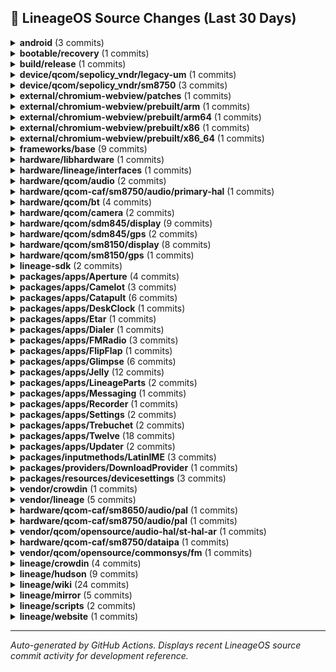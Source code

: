 ## 📜 LineageOS Source Changes (Last 30 Days)

<details>
<summary><b>android</b> (3 commits)</summary>

- [e3c809a](https://github.com/LineageOS/android/commit/e3c809a) manifest: Remove sdm845 HAL guards
  
  Author: Michael Bestas  
  Date: Sun Sep 14 11:34:50 2025 +0300

- [88f4b20](https://github.com/LineageOS/android/commit/88f4b20) manifest: Remove sm8150 HAL guards
  
  Author: Michael Bestas  
  Date: Wed Sep 10 18:17:14 2025 +0300

- [60e32f9](https://github.com/LineageOS/android/commit/60e32f9) manifest: Remove sm7250 HAL guards
  
  Author: Michael Bestas  
  Date: Tue Sep 9 22:53:30 2025 +0300


</details>

<details>
<summary><b>bootable/recovery</b> (1 commits)</summary>

- [16fcc1f](https://github.com/LineageOS/android_bootable_recovery/commit/16fcc1f) recovery: Extend A/B downgrades for older SPL
  
  Author: pjgowtham  
  Date: Sun Sep 21 19:00:30 2025 +0000


</details>

<details>
<summary><b>build/release</b> (1 commits)</summary>

- [b4e8130](https://github.com/LineageOS/android_build_release/commit/b4e8130) Bump Security String to 2025-09-01
  
  Author: Michael Bestas  
  Date: Tue Sep 16 12:37:50 2025 +0000


</details>

<details>
<summary><b>device/qcom/sepolicy_vndr/legacy-um</b> (1 commits)</summary>

- [d7ffab3](https://github.com/LineageOS/android_device_qcom_sepolicy_vndr/commit/d7ffab3) sepolicy_vndr: lito: Label more wakeup nodes
  
  Author: Michael Bestas  
  Date: Wed Oct 1 23:15:14 2025 +0000


</details>

<details>
<summary><b>device/qcom/sepolicy_vndr/sm8750</b> (3 commits)</summary>

- [29adc09](https://github.com/LineageOS/android_device_qcom_sepolicy_vndr/commit/29adc09) sun: Match all read_ahead_kb nodes
  
  Author: dianlujitao  
  Date: Sat Sep 20 15:42:28 2025 +0100

- [3347e79](https://github.com/LineageOS/android_device_qcom_sepolicy_vndr/commit/3347e79) qva: Allow weaver HAL to request wakelock
  
  Author: dianlujitao  
  Date: Sat Sep 20 15:42:23 2025 +0100

- [22134fa](https://github.com/LineageOS/android_device_qcom_sepolicy_vndr/commit/22134fa) Merge tag &#x27;LA.VENDOR.15.4.0.r1-18400-pakala.QSSI16.0&#x27; of https://git.codelinaro.org/clo/la/device/qcom/sepolicy_vndr into HEAD
  
  Author: Bruno Martins  
  Date: Sat Sep 20 15:23:01 2025 +0100


</details>

<details>
<summary><b>external/chromium-webview/patches</b> (1 commits)</summary>

- [22fb1dd](https://github.com/LineageOS/android_external_chromium-webview_patches/commit/22fb1dd) Update Chromium Webview to 140.0.7339.207
  
  Author: Kevin F. Haggerty  
  Date: Fri Sep 26 09:55:19 2025 -0600


</details>

<details>
<summary><b>external/chromium-webview/prebuilt/arm</b> (1 commits)</summary>

- [35d15d3](https://github.com/LineageOS/android_external_chromium-webview_prebuilt_arm/commit/35d15d3) Update Chromium Webview arm to 140.0.7339.207
  
  Author: Kevin F. Haggerty  
  Date: Sat Sep 27 08:22:39 2025 -0600


</details>

<details>
<summary><b>external/chromium-webview/prebuilt/arm64</b> (1 commits)</summary>

- [6760647](https://github.com/LineageOS/android_external_chromium-webview_prebuilt_arm64/commit/6760647) Update Chromium Webview arm64 to 140.0.7339.207
  
  Author: Kevin F. Haggerty  
  Date: Sat Sep 27 08:22:45 2025 -0600


</details>

<details>
<summary><b>external/chromium-webview/prebuilt/x86</b> (1 commits)</summary>

- [c18e219](https://github.com/LineageOS/android_external_chromium-webview_prebuilt_x86/commit/c18e219) Update Chromium Webview x86 to 140.0.7339.207
  
  Author: Kevin F. Haggerty  
  Date: Sat Sep 27 08:22:49 2025 -0600


</details>

<details>
<summary><b>external/chromium-webview/prebuilt/x86_64</b> (1 commits)</summary>

- [856f1ce](https://github.com/LineageOS/android_external_chromium-webview_prebuilt_x86_64/commit/856f1ce) Update Chromium Webview x86_64 to 140.0.7339.207
  
  Author: Kevin F. Haggerty  
  Date: Sat Sep 27 08:22:53 2025 -0600


</details>

<details>
<summary><b>frameworks/base</b> (9 commits)</summary>

- [0641b6bc](https://github.com/LineageOS/android_frameworks_base/commit/0641b6bc) UdfpsHelper: Avoid hardcoding 4095 for maximum panel brightness
  
  Author: pjgowtham  
  Date: Sat Oct 4 09:06:42 2025 +0000

- [785756c9](https://github.com/LineageOS/android_frameworks_base/commit/785756c9) UdfpsHelper: Exclude dim layer from screenshots
  
  Author: pjgowtham  
  Date: Fri Oct 3 02:59:15 2025 +0000

- [b3f41dee](https://github.com/LineageOS/android_frameworks_base/commit/b3f41dee) Revert &quot;Fix biometric prompt appearing above shade&quot;
  
  Author: Austin Delgado  
  Date: Wed Sep 17 11:43:28 2025 +0000

- [fc38726e](https://github.com/LineageOS/android_frameworks_base/commit/fc38726e) Automatic translation import
  
  Author: LineageOS Infra  
  Date: Mon Sep 15 16:54:57 2025 +0000

- [353d8071](https://github.com/LineageOS/android_frameworks_base/commit/353d8071) SystemUI: Hide HEVC screen recording when no HW codec is available
  
  Author: Ido Ben-Hur  
  Date: Sun Sep 14 19:37:06 2025 +0000

- [373d214c](https://github.com/LineageOS/android_frameworks_base/commit/373d214c) Remove CompanionServicesRegister
  
  Author: Evan Chen  
  Date: Sun Sep 14 08:41:08 2025 +0000

- [8dbe445a](https://github.com/LineageOS/android_frameworks_base/commit/8dbe445a) Fix association XML parsing issues
  
  Author: Guojing Yuan  
  Date: Sun Sep 14 08:41:08 2025 +0000

- [da3bdd99](https://github.com/LineageOS/android_frameworks_base/commit/da3bdd99) Fix a bug where turning off Bluetooth before CDM BLE device discovery timeout results in a crash.
  
  Author: Raphael Kim  
  Date: Sun Sep 14 08:41:08 2025 +0000

- [9fbbf5a1](https://github.com/LineageOS/android_frameworks_base/commit/9fbbf5a1) fixup! power: Explicitly check for silent ringtone
  
  Author: programminghoch10  
  Date: Mon Sep 8 08:54:57 2025 +0300


</details>

<details>
<summary><b>hardware/libhardware</b> (1 commits)</summary>

- [dacf02a](https://github.com/LineageOS/android_hardware_libhardware/commit/dacf02a) Avoid log fatal when converting between pcm_format and audio_format_t.
  
  Author: jiabin  
  Date: Fri Sep 12 11:49:56 2025 +0530


</details>

<details>
<summary><b>hardware/lineage/interfaces</b> (1 commits)</summary>

- [01b0b5b](https://github.com/LineageOS/android_hardware_lineage_interfaces/commit/01b0b5b) sensors: Add a sensors 2.0 -&gt; 1.0 subhal wrapper
  
  Author: bengris32  
  Date: Sat Sep 27 13:25:38 2025 +0000


</details>

<details>
<summary><b>hardware/qcom/audio</b> (2 commits)</summary>

- [1b40af4](https://github.com/LineageOS/android_hardware_qcom_audio/commit/1b40af4) hal: Convert primary HAL to blueprint
  
  Author: Michael Bestas  
  Date: Sun Sep 14 18:16:52 2025 +0300

- [c895c94](https://github.com/LineageOS/android_hardware_qcom_audio/commit/c895c94) soundfx: Convert to blueprint
  
  Author: Michael Bestas  
  Date: Sun Sep 14 15:31:32 2025 +0300


</details>

<details>
<summary><b>hardware/qcom-caf/sm8750/audio/primary-hal</b> (1 commits)</summary>

- [c5ae69f](https://github.com/LineageOS/android_hardware_qcom_audio-ar/commit/c5ae69f) Merge tag &#x27;AUDIO_HANDSET.LA.10.0.r1-06800-pakala.0&#x27; of https://git.codelinaro.org/clo/la/platform/hardware/qcom/audio-ar into HEAD
  
  Author: Bruno Martins  
  Date: Sat Sep 20 15:32:36 2025 +0100


</details>

<details>
<summary><b>hardware/qcom/bt</b> (4 commits)</summary>

- [73ebd37](https://github.com/LineageOS/android_hardware_qcom_bt/commit/73ebd37) bt: Build with -Werror
  
  Author: Michael Bestas  
  Date: Sun Sep 14 20:04:52 2025 +0300

- [4663baf](https://github.com/LineageOS/android_hardware_qcom_bt/commit/4663baf) bt: Remove SSR support
  
  Author: Gabriele M  
  Date: Sun Sep 14 20:04:52 2025 +0300

- [d0dfd8a](https://github.com/LineageOS/android_hardware_qcom_bt/commit/d0dfd8a) bt: Remove unused headers
  
  Author: Michael Bestas  
  Date: Sun Sep 14 19:41:09 2025 +0300

- [3668362](https://github.com/LineageOS/android_hardware_qcom_bt/commit/3668362) bt: Convert libbt-vendor to blueprint
  
  Author: Michael Bestas  
  Date: Sun Sep 14 19:22:44 2025 +0300


</details>

<details>
<summary><b>hardware/qcom/camera</b> (2 commits)</summary>

- [bdff615](https://github.com/LineageOS/android_hardware_qcom_camera/commit/bdff615) camera: Remove unused libmmlib2d_interface
  
  Author: Michael Bestas  
  Date: Sun Sep 14 20:49:12 2025 +0300

- [a7ae4d9](https://github.com/LineageOS/android_hardware_qcom_camera/commit/a7ae4d9) camera: Remove unused files
  
  Author: Michael Bestas  
  Date: Sun Sep 14 20:39:25 2025 +0300


</details>

<details>
<summary><b>hardware/qcom/sdm845/display</b> (9 commits)</summary>

- [0d74c81](https://github.com/LineageOS/android_hardware_qcom_sdm845_display/commit/0d74c81) display: histogram: Add missing epoll_event.h include
  
  Author: razorloves  
  Date: Sun Sep 14 12:52:03 2025 +0300

- [a1cb4c2](https://github.com/LineageOS/android_hardware_qcom_sdm845_display/commit/a1cb4c2) Convert remaining Android.mk to blueprint
  
  Author: Michael Bestas  
  Date: Sun Sep 14 12:52:03 2025 +0300

- [8e56e0e](https://github.com/LineageOS/android_hardware_qcom_sdm845_display/commit/8e56e0e) sdm: Convert hwcomposer.qcom to soong
  
  Author: Michael Bestas  
  Date: Fri Sep 12 11:20:07 2025 +0300

- [fc078b2](https://github.com/LineageOS/android_hardware_qcom_sdm845_display/commit/fc078b2) sdm: Remove display_config_version conditionals
  
  Author: Michael Bestas  
  Date: Fri Sep 12 11:15:49 2025 +0300

- [ede92e3](https://github.com/LineageOS/android_hardware_qcom_sdm845_display/commit/ede92e3) sdm: Remove use_hwc2 conditional
  
  Author: Michael Bestas  
  Date: Fri Sep 12 11:06:16 2025 +0300

- [a04d353](https://github.com/LineageOS/android_hardware_qcom_sdm845_display/commit/a04d353) Convert libhistogram/libsdmcore to blueprint
  
  Author: LuK1337  
  Date: Fri Sep 12 11:06:01 2025 +0300

- [ce359a6](https://github.com/LineageOS/android_hardware_qcom_sdm845_display/commit/ce359a6) Convert gpu_tonemapper to blueprint
  
  Author: EndCredits  
  Date: Fri Sep 12 11:06:01 2025 +0300

- [9f8daaf](https://github.com/LineageOS/android_hardware_qcom_sdm845_display/commit/9f8daaf) gralloc: Make MASTER_SIDE_CP as default Making MASTER_SIDE_CP as default
  
  Author: Prabhakar Reddy Krishnappa  
  Date: Fri Sep 12 11:06:01 2025 +0300

- [fcef4ae](https://github.com/LineageOS/android_hardware_qcom_sdm845_display/commit/fcef4ae) Remove unused libcopybit sources
  
  Author: Michael Bestas  
  Date: Fri Sep 12 10:57:31 2025 +0300


</details>

<details>
<summary><b>hardware/qcom/sdm845/gps</b> (2 commits)</summary>

- [71438e3](https://github.com/LineageOS/android_hardware_qcom_sdm845_gps/commit/71438e3) Add hardware/qcom/sdm845/gps soong namespace
  
  Author: ChengYou Ho  
  Date: Fri Sep 12 12:40:57 2025 +0300

- [33255a1](https://github.com/LineageOS/android_hardware_qcom_sdm845_gps/commit/33255a1) Remove obsolete os_pickup.{bp,mk}
  
  Author: Michael Bestas  
  Date: Fri Sep 12 10:55:57 2025 +0300


</details>

<details>
<summary><b>hardware/qcom/sm8150/display</b> (8 commits)</summary>

- [c13de98](https://github.com/LineageOS/android_hardware_qcom_sm8150_display/commit/c13de98) Convert remaining Android.mk to blueprint
  
  Author: Michael Bestas  
  Date: Wed Sep 10 19:31:29 2025 +0300

- [ad7078c](https://github.com/LineageOS/android_hardware_qcom_sm8150_display/commit/ad7078c) sdm: Convert hwcomposer.qcom to soong
  
  Author: Michael Bestas  
  Date: Wed Sep 10 18:15:28 2025 +0300

- [2a9e0e9](https://github.com/LineageOS/android_hardware_qcom_sm8150_display/commit/2a9e0e9) Revert &quot;sdm/hwc: add display indices property for client id init&quot;
  
  Author: Michael Bestas  
  Date: Wed Sep 10 18:15:28 2025 +0300

- [49c36ba](https://github.com/LineageOS/android_hardware_qcom_sm8150_display/commit/49c36ba) sdm: Remove use_hwc2 conditional
  
  Author: Michael Bestas  
  Date: Wed Sep 10 18:15:28 2025 +0300

- [99e4d3f](https://github.com/LineageOS/android_hardware_qcom_sm8150_display/commit/99e4d3f) Convert libhistogram/libsdmcore to blueprint
  
  Author: LuK1337  
  Date: Wed Sep 10 18:15:28 2025 +0300

- [0278765](https://github.com/LineageOS/android_hardware_qcom_sm8150_display/commit/0278765) display: Squashed revert of hypervisor changes
  
  Author: Michael Bestas  
  Date: Wed Sep 10 18:15:28 2025 +0300

- [cd069e1](https://github.com/LineageOS/android_hardware_qcom_sm8150_display/commit/cd069e1) Convert gpu_tonemapper to blueprint
  
  Author: EndCredits  
  Date: Wed Sep 10 18:15:28 2025 +0300

- [cf6f59d](https://github.com/LineageOS/android_hardware_qcom_sm8150_display/commit/cf6f59d) Remove unused libcopybit sources
  
  Author: Michael Bestas  
  Date: Wed Sep 10 17:10:59 2025 +0300


</details>

<details>
<summary><b>hardware/qcom/sm8150/gps</b> (1 commits)</summary>

- [c102eca](https://github.com/LineageOS/android_hardware_qcom_sm8150_gps/commit/c102eca) Remove obsolete os_pickup.{bp,mk}
  
  Author: Michael Bestas  
  Date: Wed Sep 10 16:23:52 2025 +0300


</details>

<details>
<summary><b>lineage-sdk</b> (2 commits)</summary>

- [a0ab6a8](https://github.com/LineageOS/android_lineage-sdk/commit/a0ab6a8) Automatic translation import
  
  Author: LineageOS Infra  
  Date: Wed Oct 1 23:32:42 2025 +0000

- [e622339](https://github.com/LineageOS/android_lineage-sdk/commit/e622339) Automatic translation import
  
  Author: LineageOS Infra  
  Date: Mon Sep 15 16:55:01 2025 +0000


</details>

<details>
<summary><b>packages/apps/Aperture</b> (4 commits)</summary>

- [1b0c843](https://github.com/LineageOS/android_packages_apps_Aperture/commit/1b0c843) Aperture: No more jail escape
  
  Author: Luca Stefani  
  Date: Tue Sep 16 10:01:45 2025 +0000

- [340b187](https://github.com/LineageOS/android_packages_apps_Aperture/commit/340b187) Aperture: Update CameraX
  
  Author: Sebastiano Barezzi  
  Date: Tue Sep 16 10:01:45 2025 +0000

- [503b71d](https://github.com/LineageOS/android_packages_apps_Aperture/commit/503b71d) Aperture: Update CameraX to 1.5.0
  
  Author: Luca Stefani  
  Date: Tue Sep 16 10:01:45 2025 +0000

- [b594427](https://github.com/LineageOS/android_packages_apps_Aperture/commit/b594427) Automatic translation import
  
  Author: LineageOS Infra  
  Date: Mon Sep 15 16:55:01 2025 +0000


</details>

<details>
<summary><b>packages/apps/Camelot</b> (3 commits)</summary>

- [b6cff9a](https://github.com/LineageOS/android_packages_apps_Camelot/commit/b6cff9a) Camelot: Update generatebp to v1.28
  
  Author: Sebastiano Barezzi  
  Date: Wed Sep 24 19:36:25 2025 +0200

- [bcfa1a7](https://github.com/LineageOS/android_packages_apps_Camelot/commit/bcfa1a7) Camelot: Update Gradle wrapper and AGP
  
  Author: Sebastiano Barezzi  
  Date: Wed Sep 24 19:33:55 2025 +0200

- [34fd95b](https://github.com/LineageOS/android_packages_apps_Camelot/commit/34fd95b) Automatic translation import
  
  Author: LineageOS Infra  
  Date: Mon Sep 15 16:55:02 2025 +0000


</details>

<details>
<summary><b>packages/apps/Catapult</b> (6 commits)</summary>

- [cde6f68](https://github.com/LineageOS/android_packages_apps_Catapult/commit/cde6f68) Catapult: Update generatebp to v1.28
  
  Author: Sebastiano Barezzi  
  Date: Wed Sep 24 19:46:06 2025 +0200

- [ca5d356](https://github.com/LineageOS/android_packages_apps_Catapult/commit/ca5d356) Catapult: Update AGP
  
  Author: Sebastiano Barezzi  
  Date: Wed Sep 24 19:44:54 2025 +0200

- [1986457](https://github.com/LineageOS/android_packages_apps_Catapult/commit/1986457) Catapult: Sync up Gradle setup with Twelve &amp; co.
  
  Author: Sebastiano Barezzi  
  Date: Sun Sep 21 18:43:09 2025 +0200

- [38dc5a4](https://github.com/LineageOS/android_packages_apps_Catapult/commit/38dc5a4) Catapult: Update Gradle wrapper and AGP
  
  Author: Sebastiano Barezzi  
  Date: Sun Sep 21 18:17:02 2025 +0200

- [1190f61](https://github.com/LineageOS/android_packages_apps_Catapult/commit/1190f61) Catapult: Update card move overlay drawable dimens
  
  Author: Timi  
  Date: Sun Sep 21 11:45:15 2025 +0300

- [8f00af7](https://github.com/LineageOS/android_packages_apps_Catapult/commit/8f00af7) Automatic translation import
  
  Author: LineageOS Infra  
  Date: Mon Sep 15 16:55:02 2025 +0000


</details>

<details>
<summary><b>packages/apps/DeskClock</b> (1 commits)</summary>

- [cd9326b](https://github.com/LineageOS/android_packages_apps_DeskClock/commit/cd9326b) Automatic translation import
  
  Author: LineageOS Infra  
  Date: Mon Sep 15 16:55:02 2025 +0000


</details>

<details>
<summary><b>packages/apps/Etar</b> (1 commits)</summary>

- [26ac561](https://github.com/LineageOS/android_packages_apps_Etar/commit/26ac561) Automatic translation import
  
  Author: LineageOS Infra  
  Date: Mon Sep 15 16:55:04 2025 +0000


</details>

<details>
<summary><b>packages/apps/Dialer</b> (1 commits)</summary>

- [0f46e4b](https://github.com/LineageOS/android_packages_apps_Dialer/commit/0f46e4b) Automatic translation import
  
  Author: LineageOS Infra  
  Date: Mon Sep 15 16:55:03 2025 +0000


</details>

<details>
<summary><b>packages/apps/FMRadio</b> (3 commits)</summary>

- [7e89b01](https://github.com/LineageOS/android_packages_apps_FMRadio/commit/7e89b01) FmService: Set RECEIVER_NOT_EXPORTED
  
  Author: Cyber Knight  
  Date: Fri Sep 26 18:30:01 2025 +0000

- [4372899](https://github.com/LineageOS/android_packages_apps_FMRadio/commit/4372899) FMRadio: Start ForegroundService with a type
  
  Author: Cyber Knight  
  Date: Wed Sep 24 20:26:24 2025 +0000

- [5160538](https://github.com/LineageOS/android_packages_apps_FMRadio/commit/5160538) Automatic translation import
  
  Author: LineageOS Infra  
  Date: Mon Sep 15 16:55:04 2025 +0000


</details>

<details>
<summary><b>packages/apps/FlipFlap</b> (1 commits)</summary>

- [dd49d55](https://github.com/LineageOS/android_packages_apps_FlipFlap/commit/dd49d55) Automatic translation import
  
  Author: LineageOS Infra  
  Date: Mon Sep 15 16:55:05 2025 +0000


</details>

<details>
<summary><b>packages/apps/Glimpse</b> (6 commits)</summary>

- [bf55f6a](https://github.com/LineageOS/android_packages_apps_Glimpse/commit/bf55f6a) Automatic translation import
  
  Author: LineageOS Infra  
  Date: Wed Oct 1 23:32:43 2025 +0000

- [6fcd70c](https://github.com/LineageOS/android_packages_apps_Glimpse/commit/6fcd70c) Glimpse: Add file size to media info
  
  Author: Luca Stefani  
  Date: Tue Sep 30 20:44:31 2025 +0200

- [fa8b084](https://github.com/LineageOS/android_packages_apps_Glimpse/commit/fa8b084) Automatic translation import
  
  Author: LineageOS Infra  
  Date: Wed Sep 24 20:06:43 2025 +0000

- [b810f35](https://github.com/LineageOS/android_packages_apps_Glimpse/commit/b810f35) Glimpse: Update generatebp to v1.28
  
  Author: Sebastiano Barezzi  
  Date: Wed Sep 24 18:40:48 2025 +0200

- [a09a223](https://github.com/LineageOS/android_packages_apps_Glimpse/commit/a09a223) Glimpse: Update Gradle wrapper and AGP
  
  Author: Sebastiano Barezzi  
  Date: Sun Sep 21 11:17:05 2025 +0200

- [e774392](https://github.com/LineageOS/android_packages_apps_Glimpse/commit/e774392) Automatic translation import
  
  Author: LineageOS Infra  
  Date: Mon Sep 15 16:55:05 2025 +0000


</details>

<details>
<summary><b>packages/apps/Jelly</b> (12 commits)</summary>

- [2d8559b](https://github.com/LineageOS/android_packages_apps_Jelly/commit/2d8559b) Jelly: Load scripts once
  
  Author: Luca Stefani  
  Date: Fri Sep 26 14:00:41 2025 -0700

- [67d7b58](https://github.com/LineageOS/android_packages_apps_Jelly/commit/67d7b58) Jelly: Implement Web Share API
  
  Author: SaeedDev94  
  Date: Fri Sep 26 13:58:10 2025 -0700

- [fe57ec1](https://github.com/LineageOS/android_packages_apps_Jelly/commit/fe57ec1) Jelly: Update generatebp to v1.28
  
  Author: Sebastiano Barezzi  
  Date: Thu Sep 25 01:45:01 2025 +0200

- [16c2153](https://github.com/LineageOS/android_packages_apps_Jelly/commit/16c2153) Jelly: Update AGP
  
  Author: Sebastiano Barezzi  
  Date: Thu Sep 25 01:45:01 2025 +0200

- [2a0c520](https://github.com/LineageOS/android_packages_apps_Jelly/commit/2a0c520) Automatic translation import
  
  Author: LineageOS Infra  
  Date: Wed Sep 24 20:06:44 2025 +0000

- [504ab40](https://github.com/LineageOS/android_packages_apps_Jelly/commit/504ab40) Jelly: Bump Kotlin to 1.9.23
  
  Author: Sebastiano Barezzi  
  Date: Mon Sep 22 17:35:46 2025 +0200

- [eca8410](https://github.com/LineageOS/android_packages_apps_Jelly/commit/eca8410) Jelly: Update gradle-generatebp to 1.26
  
  Author: Luca Stefani  
  Date: Mon Sep 22 17:33:02 2025 +0200

- [1f01f61](https://github.com/LineageOS/android_packages_apps_Jelly/commit/1f01f61) Jelly: Update Gradle wrapper and AGP
  
  Author: Sebastiano Barezzi  
  Date: Mon Sep 22 17:30:07 2025 +0200

- [3bb9fdb](https://github.com/LineageOS/android_packages_apps_Jelly/commit/3bb9fdb) Jelly: Sync up Gradle setup with Twelve &amp; co.
  
  Author: Sebastiano Barezzi  
  Date: Mon Sep 22 17:19:05 2025 +0200

- [d7059db](https://github.com/LineageOS/android_packages_apps_Jelly/commit/d7059db) Jelly: Move KAPT block to the right place
  
  Author: Sebastiano Barezzi  
  Date: Mon Sep 22 17:19:05 2025 +0200

- [0a8e529](https://github.com/LineageOS/android_packages_apps_Jelly/commit/0a8e529) Jelly: Specify KAPT version and add all plugins to classpath
  
  Author: Sebastiano Barezzi  
  Date: Mon Sep 22 17:13:18 2025 +0200

- [6de7c84](https://github.com/LineageOS/android_packages_apps_Jelly/commit/6de7c84) Automatic translation import
  
  Author: LineageOS Infra  
  Date: Mon Sep 15 16:55:05 2025 +0000


</details>

<details>
<summary><b>packages/apps/LineageParts</b> (2 commits)</summary>

- [3621247](https://github.com/LineageOS/android_packages_apps_LineageParts/commit/3621247) Automatic translation import
  
  Author: LineageOS Infra  
  Date: Wed Oct 1 23:32:44 2025 +0000

- [84552e0](https://github.com/LineageOS/android_packages_apps_LineageParts/commit/84552e0) Automatic translation import
  
  Author: LineageOS Infra  
  Date: Mon Sep 15 16:55:06 2025 +0000


</details>

<details>
<summary><b>packages/apps/Messaging</b> (1 commits)</summary>

- [d65b136](https://github.com/LineageOS/android_packages_apps_Messaging/commit/d65b136) Automatic translation import
  
  Author: LineageOS Infra  
  Date: Mon Sep 15 16:55:06 2025 +0000


</details>

<details>
<summary><b>packages/apps/Recorder</b> (1 commits)</summary>

- [1f9060b](https://github.com/LineageOS/android_packages_apps_Recorder/commit/1f9060b) Automatic translation import
  
  Author: LineageOS Infra  
  Date: Mon Sep 15 16:55:06 2025 +0000


</details>

<details>
<summary><b>packages/apps/Settings</b> (2 commits)</summary>

- [02302c34](https://github.com/LineageOS/android_packages_apps_Settings/commit/02302c34) Automatic translation import
  
  Author: LineageOS Infra  
  Date: Wed Oct 1 23:32:45 2025 +0000

- [e54e5070](https://github.com/LineageOS/android_packages_apps_Settings/commit/e54e5070) Automatic translation import
  
  Author: LineageOS Infra  
  Date: Mon Sep 15 16:55:07 2025 +0000


</details>

<details>
<summary><b>packages/apps/Trebuchet</b> (2 commits)</summary>

- [3c1310f](https://github.com/LineageOS/android_packages_apps_Trebuchet/commit/3c1310f) Automatic translation import
  
  Author: LineageOS Infra  
  Date: Wed Oct 1 23:32:46 2025 +0000

- [7220bfa](https://github.com/LineageOS/android_packages_apps_Trebuchet/commit/7220bfa) Automatic translation import
  
  Author: LineageOS Infra  
  Date: Mon Sep 15 16:55:08 2025 +0000


</details>

<details>
<summary><b>packages/apps/Twelve</b> (18 commits)</summary>

- [5463caa](https://github.com/LineageOS/android_packages_apps_Twelve/commit/5463caa) Automatic translation import
  
  Author: LineageOS Infra  
  Date: Wed Oct 1 23:32:46 2025 +0000

- [17169d4](https://github.com/LineageOS/android_packages_apps_Twelve/commit/17169d4) Automatic translation import
  
  Author: LineageOS Infra  
  Date: Wed Sep 24 20:06:50 2025 +0000

- [adc7d1b](https://github.com/LineageOS/android_packages_apps_Twelve/commit/adc7d1b) Twelve: Update generatebp to v1.28
  
  Author: Sebastiano Barezzi  
  Date: Wed Sep 24 18:55:46 2025 +0200

- [48e5a66](https://github.com/LineageOS/android_packages_apps_Twelve/commit/48e5a66) Twelve: `kapt` -&gt; `kotlin-kapt`
  
  Author: Sebastiano Barezzi  
  Date: Wed Sep 24 18:55:46 2025 +0200

- [2829464](https://github.com/LineageOS/android_packages_apps_Twelve/commit/2829464) Twelve: Update Gradle wrapper and AGP
  
  Author: Sebastiano Barezzi  
  Date: Wed Sep 24 16:44:48 2025 +0200

- [7d3ecde](https://github.com/LineageOS/android_packages_apps_Twelve/commit/7d3ecde) Twelve: Fix spacing around play buttons
  
  Author: Inhishonor  
  Date: Sat Sep 20 19:56:01 2025 +0200

- [3f0ff3d](https://github.com/LineageOS/android_packages_apps_Twelve/commit/3f0ff3d) Twelve: ListItem: Declare a new corner radius attribute
  
  Author: Sebastiano Barezzi  
  Date: Sat Sep 20 19:56:01 2025 +0200

- [08bb7f0](https://github.com/LineageOS/android_packages_apps_Twelve/commit/08bb7f0) Twelve: ListItem: Fix an API issue on older SDK versions
  
  Author: Sebastiano Barezzi  
  Date: Sat Sep 20 19:56:01 2025 +0200

- [77af37e](https://github.com/LineageOS/android_packages_apps_Twelve/commit/77af37e) Twelve: ListItem: `Context.getColorStateList` uses the current theme
  
  Author: Sebastiano Barezzi  
  Date: Sat Sep 20 19:56:01 2025 +0200

- [aca4e68](https://github.com/LineageOS/android_packages_apps_Twelve/commit/aca4e68) Twelve: Resize the window when using IME
  
  Author: Sebastiano Barezzi  
  Date: Sat Sep 20 19:56:00 2025 +0200

- [14c855f](https://github.com/LineageOS/android_packages_apps_Twelve/commit/14c855f) Twelve: Fix FAB text/icon tints
  
  Author: Luca Stefani  
  Date: Sat Sep 20 19:56:00 2025 +0200

- [bb6d425](https://github.com/LineageOS/android_packages_apps_Twelve/commit/bb6d425) Twelve: Specify KAPT version and add all plugins to classpath
  
  Author: Sebastiano Barezzi  
  Date: Sat Sep 20 19:56:00 2025 +0200

- [3026c4d](https://github.com/LineageOS/android_packages_apps_Twelve/commit/3026c4d) Twelve: Play random songs button
  
  Author: Inhishonor  
  Date: Thu Sep 18 20:24:36 2025 +0200

- [8b55929](https://github.com/LineageOS/android_packages_apps_Twelve/commit/8b55929) Twelve: Result: Add `onSuccess`/`onError` methods
  
  Author: Sebastiano Barezzi  
  Date: Thu Sep 18 20:24:36 2025 +0200

- [5131a69](https://github.com/LineageOS/android_packages_apps_Twelve/commit/5131a69) Twelve: MediaDataStore: Add audios method
  
  Author: Sebastiano Barezzi  
  Date: Thu Sep 18 20:24:36 2025 +0200

- [851f87d](https://github.com/LineageOS/android_packages_apps_Twelve/commit/851f87d) Twelve: Merge all home page VMs into a single one
  
  Author: Sebastiano Barezzi  
  Date: Thu Sep 18 20:23:41 2025 +0200

- [c167d52](https://github.com/LineageOS/android_packages_apps_Twelve/commit/c167d52) Twelve: Get new random content every time app opens
  
  Author: Inhishonor  
  Date: Thu Sep 18 20:23:41 2025 +0200

- [e765cd7](https://github.com/LineageOS/android_packages_apps_Twelve/commit/e765cd7) Automatic translation import
  
  Author: LineageOS Infra  
  Date: Mon Sep 15 16:55:08 2025 +0000


</details>

<details>
<summary><b>packages/apps/Updater</b> (2 commits)</summary>

- [312b283](https://github.com/LineageOS/android_packages_apps_Updater/commit/312b283) Automatic translation import
  
  Author: LineageOS Infra  
  Date: Wed Oct 1 23:32:47 2025 +0000

- [be62451](https://github.com/LineageOS/android_packages_apps_Updater/commit/be62451) Automatic translation import
  
  Author: LineageOS Infra  
  Date: Mon Sep 15 16:55:09 2025 +0000


</details>

<details>
<summary><b>packages/inputmethods/LatinIME</b> (3 commits)</summary>

- [da5086c](https://github.com/LineageOS/android_packages_inputmethods_LatinIME/commit/da5086c) Update Turkish Keyboard Layout XML Files
  
  Author: sulincix  
  Date: Sat Sep 27 19:56:11 2025 +0000

- [b1b807e](https://github.com/LineageOS/android_packages_inputmethods_LatinIME/commit/b1b807e) Add Turkish F layout
  
  Author: Berkay Yıldırım  
  Date: Fri Sep 12 13:53:48 2025 +0300

- [d565b60](https://github.com/LineageOS/android_packages_inputmethods_LatinIME/commit/d565b60) Add Turkish specific layout set
  
  Author: Berkay Yıldırım  
  Date: Thu Sep 11 07:13:45 2025 +0000


</details>

<details>
<summary><b>packages/providers/DownloadProvider</b> (1 commits)</summary>

- [14a2956](https://github.com/LineageOS/android_packages_providers_DownloadProvider/commit/14a2956) Automatic translation import
  
  Author: LineageOS Infra  
  Date: Mon Sep 15 16:55:09 2025 +0000


</details>

<details>
<summary><b>packages/resources/devicesettings</b> (3 commits)</summary>

- [885204a](https://github.com/LineageOS/android_packages_resources_devicesettings/commit/885204a) Automatic translation import
  
  Author: LineageOS Infra  
  Date: Wed Oct 1 23:32:48 2025 +0000

- [61a0716](https://github.com/LineageOS/android_packages_resources_devicesettings/commit/61a0716) Automatic translation import
  
  Author: LineageOS Infra  
  Date: Mon Sep 15 16:55:09 2025 +0000

- [cd8846d](https://github.com/LineageOS/android_packages_resources_devicesettings/commit/cd8846d) devicesettings: Add strings for StylusKeyHandler
  
  Author: AnierinB  
  Date: Sat Sep 13 06:08:50 2025 +0000


</details>

<details>
<summary><b>vendor/crowdin</b> (1 commits)</summary>

- [c6cea5e](https://github.com/LineageOS/android_vendor_crowdin/commit/c6cea5e) Automatic translation import
  
  Author: LineageOS Infra  
  Date: Mon Sep 15 16:55:17 2025 +0000


</details>

<details>
<summary><b>vendor/lineage</b> (5 commits)</summary>

- [d89d58b](https://github.com/LineageOS/android_vendor_lineage/commit/d89d58b) vars: Update sun tags
  
  Author: Bruno Martins  
  Date: Sat Sep 20 15:26:27 2025 +0100

- [a5111a0](https://github.com/LineageOS/android_vendor_lineage/commit/a5111a0) vars: Point bluejay to archive.org
  
  Author: Michael Bestas  
  Date: Thu Sep 11 13:23:28 2025 +0300

- [d5fdacb](https://github.com/LineageOS/android_vendor_lineage/commit/d5fdacb) vars: Point sunfish to archive.org
  
  Author: Michael Bestas  
  Date: Thu Sep 11 10:13:21 2025 +0000

- [b23dc5b](https://github.com/LineageOS/android_vendor_lineage/commit/b23dc5b) merge_dtbs: Use DeviceTreeInfo&#x27;s hash in get_name()
  
  Author: inferno0230  
  Date: Tue Sep 9 10:03:38 2025 +0200

- [18c7a31](https://github.com/LineageOS/android_vendor_lineage/commit/18c7a31) apns: Add BICS
  
  Author: dianlujitao  
  Date: Mon Sep 8 06:19:41 2025 +0000


</details>

<details>
<summary><b>hardware/qcom-caf/sm8650/audio/pal</b> (1 commits)</summary>

- [d19ff12](https://github.com/LineageOS/android_vendor_qcom_opensource_arpal-lx/commit/d19ff12) Revert &quot;pal: fix redefinition of epoll_event&quot;
  
  Author: Arian  
  Date: Thu Sep 18 14:11:25 2025 +0000


</details>

<details>
<summary><b>hardware/qcom-caf/sm8750/audio/pal</b> (1 commits)</summary>

- [6ead194](https://github.com/LineageOS/android_vendor_qcom_opensource_arpal-lx/commit/6ead194) Merge tag &#x27;AUDIO_HANDSET.LA.10.0.r1-06800-pakala.0&#x27; of https://git.codelinaro.org/clo/la/platform/vendor/qcom/opensource/arpal-lx into HEAD
  
  Author: Bruno Martins  
  Date: Sat Sep 20 15:31:29 2025 +0100


</details>

<details>
<summary><b>vendor/qcom/opensource/audio-hal/st-hal-ar</b> (1 commits)</summary>

- [368e7bd](https://github.com/LineageOS/android_vendor_qcom_opensource_audio-hal_st-hal-ar/commit/368e7bd) Merge tag &#x27;AUDIO_HANDSET.LA.10.0.r1-06800-pakala.0&#x27; of https://git.codelinaro.org/clo/la/platform/vendor/qcom-opensource/audio-hal/st-hal-ar into HEAD
  
  Author: Bruno Martins  
  Date: Sat Sep 20 15:35:20 2025 +0100


</details>

<details>
<summary><b>hardware/qcom-caf/sm8750/dataipa</b> (1 commits)</summary>

- [9924e25](https://github.com/LineageOS/android_vendor_qcom_opensource_dataipa/commit/9924e25) Merge tag &#x27;LA.VENDOR.15.4.0.r1-18400-pakala.QSSI16.0&#x27; of https://git.codelinaro.org/clo/la/platform/vendor/opensource/dataipa into HEAD
  
  Author: Bruno Martins  
  Date: Sat Sep 20 15:28:38 2025 +0100


</details>

<details>
<summary><b>vendor/qcom/opensource/commonsys/fm</b> (1 commits)</summary>

- [0a042da](https://github.com/LineageOS/android_vendor_qcom_opensource_fm-commonsys/commit/0a042da) Automatic translation import
  
  Author: LineageOS Infra  
  Date: Mon Sep 15 16:55:10 2025 +0000


</details>

<details>
<summary><b>lineage/crowdin</b> (4 commits)</summary>

- [3fd82ce](https://github.com/LineageOS/cm_crowdin/commit/3fd82ce) config: lineage-23.0: Add Etar lineage strings
  
  Author: Michael Bestas  
  Date: Tue Sep 23 23:28:35 2025 +0300

- [a1a8b68](https://github.com/LineageOS/cm_crowdin/commit/a1a8b68) config: lineage-23.0: Move Etar translations to vendor/crowdin
  
  Author: Michael Bestas  
  Date: Tue Sep 23 22:13:50 2025 +0300

- [1ab912a](https://github.com/LineageOS/cm_crowdin/commit/1ab912a) config: Initial lineage-23.0 changes
  
  Author: Michael Bestas  
  Date: Tue Sep 23 22:13:50 2025 +0300

- [d676fb0](https://github.com/LineageOS/cm_crowdin/commit/d676fb0) config: Remove 19.1/20.0 support
  
  Author: Michael Bestas  
  Date: Mon Sep 15 20:16:55 2025 +0000


</details>

<details>
<summary><b>lineage/hudson</b> (9 commits)</summary>

- [8ba4739](https://github.com/LineageOS/hudson/commit/8ba4739) Regenerate device dependency mappings
  
  Author: LineageOS Infra  
  Date: Mon Sep 29 23:30:47 2025 +0000

- [25b46d6](https://github.com/LineageOS/hudson/commit/25b46d6) Regenerate device dependency mappings
  
  Author: LineageOS Infra  
  Date: Sun Sep 28 23:30:47 2025 +0000

- [c9c398a](https://github.com/LineageOS/hudson/commit/c9c398a) 洱海
  
  Author: LuK1337  
  Date: Sun Sep 28 11:20:01 2025 +0200

- [7455f3c](https://github.com/LineageOS/hudson/commit/7455f3c) aston joins the race
  
  Author: inferno0230  
  Date: Thu Sep 25 11:55:04 2025 +0000

- [8fe97e9](https://github.com/LineageOS/hudson/commit/8fe97e9) benz joins the race
  
  Author: inferno0230  
  Date: Thu Sep 25 11:55:04 2025 +0000

- [70fa364](https://github.com/LineageOS/hudson/commit/70fa364) NB1 = NoBody wAnts
  
  Author: Tuan Anh  
  Date: Wed Sep 24 22:14:59 2025 +0000

- [4e4ffbf](https://github.com/LineageOS/hudson/commit/4e4ffbf) Regenerate device dependency mappings
  
  Author: LuK1337  
  Date: Tue Sep 23 18:17:16 2025 +0200

- [018ba04](https://github.com/LineageOS/hudson/commit/018ba04) Regenerate device dependency mappings
  
  Author: LineageOS Infra  
  Date: Sun Sep 21 23:31:02 2025 +0000

- [6215c27](https://github.com/LineageOS/hudson/commit/6215c27) Regenerate device dependency mappings
  
  Author: LineageOS Infra  
  Date: Tue Sep 16 17:00:41 2025 +0000


</details>

<details>
<summary><b>lineage/wiki</b> (24 commits)</summary>

- [d02f323](https://github.com/LineageOS/lineage_wiki/commit/d02f323) devices: deadpool: Don&#x27;t rely on burn mode
  
  Author: Nolen Johnson  
  Date: Tue Oct 7 00:55:38 2025 -0400

- [49d55cb](https://github.com/LineageOS/lineage_wiki/commit/49d55cb) wiki: Add new martini maintainer
  
  Author: basamaryan  
  Date: Sun Oct 5 15:19:07 2025 -0700

- [f816a22](https://github.com/LineageOS/lineage_wiki/commit/f816a22) wiki: Fix missing space before command in `pages/libvirt-qemu.md`
  
  Author: Benjamin Loison  
  Date: Sat Oct 4 21:55:02 2025 +0000

- [ee4ffa2](https://github.com/LineageOS/lineage_wiki/commit/ee4ffa2) devices: salami: Add init_boot to flash partitions before recovery
  
  Author: Bruno Martins  
  Date: Thu Oct 2 22:40:54 2025 +0100

- [fb02924](https://github.com/LineageOS/lineage_wiki/commit/fb02924) wiki: devices: aston/benz: Add init_boot to flash partitions before recovery
  
  Author: inferno0230  
  Date: Thu Oct 2 15:59:06 2025 +0530

- [9264484](https://github.com/LineageOS/lineage_wiki/commit/9264484) wiki: Add erhai
  
  Author: LuK1337  
  Date: Sun Sep 28 11:20:40 2025 +0200

- [cd0ce91](https://github.com/LineageOS/lineage_wiki/commit/cd0ce91) wiki: Swap aston.png to one that matches other OnePlus devices
  
  Author: LuK1337  
  Date: Fri Sep 26 09:07:04 2025 +0200

- [0c5e787](https://github.com/LineageOS/lineage_wiki/commit/0c5e787) wiki: Add OnePlus 12R (aston)
  
  Author: inferno0230  
  Date: Fri Sep 26 02:40:04 2025 -0400

- [afba45b](https://github.com/LineageOS/lineage_wiki/commit/afba45b) wiki: Add OnePlus Nord CE4 (benz)
  
  Author: inferno0230  
  Date: Thu Sep 25 14:31:35 2025 +0530

- [92b8aaa](https://github.com/LineageOS/lineage_wiki/commit/92b8aaa) wiki: Promote NB1 to 22.2
  
  Author: Tuan Anh  
  Date: Wed Sep 24 13:51:56 2025 -0400

- [df7977d](https://github.com/LineageOS/lineage_wiki/commit/df7977d) wiki: Add instructions to install/upgrade from a non A/B RDAP to A/B RDAP build
  
  Author: Tuan Anh  
  Date: Wed Sep 24 13:51:55 2025 -0400

- [7194643](https://github.com/LineageOS/lineage_wiki/commit/7194643) wiki: Sort waffle&#x27;s peripherals
  
  Author: LuK1337  
  Date: Mon Sep 22 11:16:06 2025 +0200

- [6ba6835](https://github.com/LineageOS/lineage_wiki/commit/6ba6835) wiki: devices: Set device type Phone (slider) for F(x)tec devices
  
  Author: Andrey Sprynga  
  Date: Fri Sep 19 23:31:01 2025 +0700

- [f71dab2](https://github.com/LineageOS/lineage_wiki/commit/f71dab2) wiki: Update the push command for apps
  
  Author: Inhishonor  
  Date: Wed Sep 17 23:49:10 2025 +0000

- [17ad744](https://github.com/LineageOS/lineage_wiki/commit/17ad744) wiki: Update Docker installation guide
  
  Author: Inhishonor  
  Date: Wed Sep 17 23:42:54 2025 +0000

- [573ae0d](https://github.com/LineageOS/lineage_wiki/commit/573ae0d) wiki: fastboot reboot-recovery -&gt; fastboot reboot recovery
  
  Author: LuK1337  
  Date: Mon Sep 15 19:47:25 2025 +0200

- [97e9a68](https://github.com/LineageOS/lineage_wiki/commit/97e9a68) wiki: Add schema validation for `recovery_reboot`
  
  Author: LuK1337  
  Date: Sun Sep 14 09:44:48 2025 +0200

- [2744973](https://github.com/LineageOS/lineage_wiki/commit/2744973) wiki: Unset `recovery_reboot` for m5/odroidc4/radxa0/radxa02
  
  Author: LuK1337  
  Date: Sun Sep 14 09:43:08 2025 +0200

- [ca24d88](https://github.com/LineageOS/lineage_wiki/commit/ca24d88) wiki: Update pioneer maintainers
  
  Author: LuK1337  
  Date: Sat Sep 13 22:17:19 2025 +0200

- [ea3a2cb](https://github.com/LineageOS/lineage_wiki/commit/ea3a2cb) devices: nx: Update fric&#x27;s name
  
  Author: Nolen Johnson  
  Date: Thu Sep 11 21:55:54 2025 -0400

- [0aaa61c](https://github.com/LineageOS/lineage_wiki/commit/0aaa61c) wiki: Remove `recovery_boot` from salami
  
  Author: LuK1337  
  Date: Mon Sep 8 12:38:41 2025 +0200

- [0814752](https://github.com/LineageOS/lineage_wiki/commit/0814752) wiki: Hide `recovery_boot` instructions if empty
  
  Author: LuK1337  
  Date: Mon Sep 8 12:00:34 2025 +0200

- [ed7ad34](https://github.com/LineageOS/lineage_wiki/commit/ed7ad34) wiki: Add OnePlus 12
  
  Author: chandu078  
  Date: Mon Sep 8 11:40:45 2025 +0200

- [9fe2d1b](https://github.com/LineageOS/lineage_wiki/commit/9fe2d1b) wiki: Remove `recovery_boot` from OnePlus 7/8/9/11 series
  
  Author: LuK1337  
  Date: Mon Sep 8 10:57:32 2025 +0200


</details>

<details>
<summary><b>lineage/mirror</b> (5 commits)</summary>

- [2860df0](https://github.com/LineageOS/mirror/commit/2860df0) Updated to 28-Sep-2025 22:01 UTC
  
  Author: Tim Schumacher  
  Date: Mon Sep 29 00:01:24 2025 +0200

- [6140202](https://github.com/LineageOS/mirror/commit/6140202) Updated lineage-minimal to 26-Sep-2025 22:02 UTC
  
  Author: Tim Schumacher  
  Date: Sat Sep 27 00:02:04 2025 +0200

- [196583b](https://github.com/LineageOS/mirror/commit/196583b) Updated to 26-Sep-2025 11:59 UTC
  
  Author: Michael Bestas  
  Date: Fri Sep 26 14:59:28 2025 +0300

- [e8d5c3e](https://github.com/LineageOS/mirror/commit/e8d5c3e) Updated to 20-Sep-2025 22:01 UTC
  
  Author: Tim Schumacher  
  Date: Sun Sep 21 01:30:24 2025 +0200

- [c18e2f2](https://github.com/LineageOS/mirror/commit/c18e2f2) Updated to 14-Sep-2025 22:01 UTC
  
  Author: Tim Schumacher  
  Date: Mon Sep 15 00:01:19 2025 +0200


</details>

<details>
<summary><b>lineage/scripts</b> (2 commits)</summary>

- [7b8ba9e](https://github.com/LineageOS/scripts/commit/7b8ba9e) best-caf-kernel: chmod +x
  
  Author: LuK1337  
  Date: Sun Sep 28 21:29:32 2025 +0200

- [5147852](https://github.com/LineageOS/scripts/commit/5147852) build-webview: Update default webview to 140.0.7339.207
  
  Author: Kevin F. Haggerty  
  Date: Fri Sep 26 09:50:33 2025 -0600


</details>

<details>
<summary><b>lineage/website</b> (1 commits)</summary>

- [24be82e](https://github.com/LineageOS/www/commit/24be82e) www: Add discord logo to footer
  
  Author: Inhishonor  
  Date: Tue Sep 23 07:16:06 2025 -0700


</details>

---

_Auto-generated by GitHub Actions. Displays recent LineageOS source commit activity for development reference._
